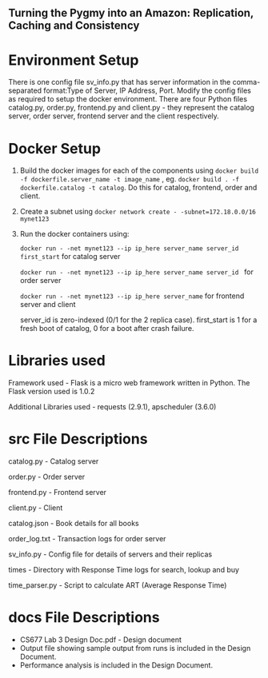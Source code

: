 ## Turning the Pygmy into an Amazon: Replication, Caching and Consistency


# Environment Setup

There  is  one  config  file sv_info.py that has server information in the comma-separated format:Type of Server, IP Address, Port. Modify the config files as required to setup the docker environment. There are four Python files catalog.py, order.py, frontend.py and client.py - they represent the catalog server, order server, frontend server and the client respectively.

# Docker Setup
1. Build the docker images for each of the components using 
`docker build -f dockerfile.server_name -t image_name`
, eg. `docker build . -f dockerfile.catalog -t catalog`.
Do this for catalog, frontend, order and client.
2. Create a subnet using `docker network create - -subnet=172.18.0.0/16 mynet123`
3. Run the docker containers using:

    `docker run - -net mynet123 --ip ip_here server_name server_id first_start` for catalog server
    
    `docker run - -net mynet123 --ip ip_here server_name server_id ` for order server
    
    `docker run - -net mynet123 --ip ip_here server_name` for frontend server and client
    
    server_id is zero-indexed (0/1 for the 2 replica case). first_start is 1 for a fresh boot of catalog, 0 for a boot after crash failure.
    
# Libraries used
Framework used - Flask is a micro web framework written in Python. The Flask version
used is 1.0.2


Additional Libraries used - requests (2.9.1), apscheduler (3.6.0)

# src File Descriptions

catalog.py - Catalog server

order.py - Order server

frontend.py - Frontend server

client.py - Client

catalog.json - Book details for all books 

order_log.txt - Transaction logs for order server

sv_info.py - Config file for details of servers and their replicas

times - Directory with Response Time logs for search, lookup and buy

time_parser.py - Script to calculate ART (Average Response Time)

# docs File Descriptions

* CS677 Lab 3 Design Doc.pdf - Design document
* Output file showing sample output from runs is included in the Design Document. 
* Performance analysis is included in the Design Document.




